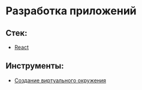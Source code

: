 # Разработка приложений
## Стек:
- [React](stack/React.md)
## Инструменты:
- [Создание виртуального окружения](4.info/development/venv123.md)

